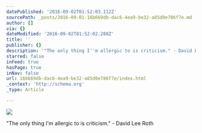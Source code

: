 ```yaml
---
datePublished: '2016-09-02T01:52:03.112Z'
sourcePath: _posts/2016-09-01-16b669db-dac6-4ea9-be32-a85d0e786f7e.md
author: []
via: {}
dateModified: '2016-09-02T01:52:02.288Z'
title: ''
publisher: {}
description: '"The only thing I''m allergic to is criticism." - David Lee Roth'
starred: false
inFeed: true
hasPage: true
inNav: false
url: 16b669db-dac6-4ea9-be32-a85d0e786f7e/index.html
_context: 'http://schema.org'
_type: Article

---
```

![](https://the-grid-user-content.s3-us-west-2.amazonaws.com/422f4c1a-a80d-4e55-a414-96f9ed1ce9b2.jpg)

"The only thing I'm allergic to is criticism." - David Lee Roth